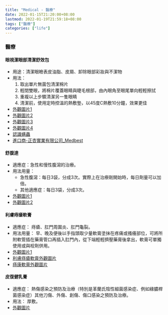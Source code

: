 ```yaml
---
title: "Medical - 醫療"
date: 2022-01-15T21:20:00+08:00
lastmod: 2022-01-19T21:59:18+08:00
tags: ["醫療"]
categories: ["life"]
---
```


### 醫療
<!--more-->
#### 眼視潔眼部清潔舒效包
- 用途：清潔眼瞼表皮油脂、皮屑、卸除眼部彩妝與不潔物
- 用法：
    1. 取出單片無菌包清潔棉片
    2. 輕閉雙眼，將棉片覆蓋眼睛與睫毛根部，由內眼角至眼尾單向輕輕擦拭
    3. 重複以上步驟清潔另一隻眼睛
    4. 清潔前，使用定時控溫的熱敷墊，以45度C熱敷10分鐘，效果更佳
- [外觀圖片1](https://drive.google.com/uc?export=view&id=1RsitDGFFeo9CXKPua8cdZyxq81hWYrY2)
- [外觀圖片2](https://drive.google.com/uc?export=view&id=1RovKFHVVePLWUiKIK1iwKeTcYnCy-CKR)
- [外觀圖片3](https://drive.google.com/uc?export=view&id=1RwEVVM4xg5cf4j4ptsZGowC6UzF1S8qV)
- [外觀圖片4](https://drive.google.com/uc?export=view&id=1SKJVk9maa-5YMKbp5wgDSa9ROJTXn8Oq)
- [認識螨蟲](https://drive.google.com/uc?export=view&id=1SF2ZpeaVGTfhTXKnLfkfpK_P6AcEm7ak)
- [進口商-正杏實業有限公司_Medbest](http://www.medbest.com.tw/index.php)

[//]: # (This may be the most platform independent comment)
[//]: # 
[//]: # (The best image resolution for most smartphones is )
[//]: # (640 by 320 pixels, although you should ideally maintain )
[//]: # (the aspect ratio of the original image or the output image )
[//]: # (will be distorted.)

#### 舒腹達
- 適應症：急性和慢性腹瀉的治療。
- 用法用量： 
  * 急性腹瀉：每日3袋，分成3次。實際上在治療剛開始時，每日劑量可以加倍。
  * 其他適應症：每日3袋，分成3次。
- [外觀圖片1](https://drive.google.com/uc?export=view&id=1S5GFVpQcr6tis7vyFo0OWxmMaAJVu68x)
- [外觀圖片2](https://drive.google.com/uc?export=view&id=1S4-dlDMB79puoYybP9wzxFDckygOujry)

#### 利膚痔瘡軟膏
- 適應症： 痔瘡、肛門周圍炎、肛門龜裂。
- 用法用量： 早、晚及便後以手指頭取少量軟膏塗抹在疼痛或搔癢部位，可將所附軟管插在藥膏管口再插入肛門內，從下端輕輕擠壓藥膏後拿出，軟膏可單獨使用或與栓劑併用。
- [外觀圖片1](https://drive.google.com/uc?export=view&id=1SmIItV-3W5YsJCGgjgkpeiaku4lQEwly)
- [利膚痔瘡軟膏外觀圖片](https://drive.google.com/uc?export=view&id=1SzsG0XbQ4NpuNzA2jnzNxOccJer3up-5)
- [痔康軟膏外觀圖片](https://drive.google.com/uc?export=view&id=1Sprwk749rjEvrxM7BXWtr6V45omHvzrQ)

#### 皮復健乳膏
- 適應症： 熱傷感染之預防及治療（特別是革蘭氏陰性細菌感染症、例如綠膿桿菌感染症）其他刀傷、外傷、創傷、傷口感染之預防及治療。 
- 用法：
    厚敷。
- [外觀圖片](https://drive.google.com/uc?export=view&id=1-UVrRne2I8gdvR1DAu2fSfEsoSg8JXdP )

